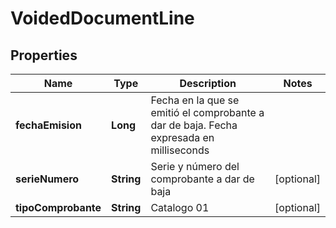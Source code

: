 # VoidedDocumentLine

## Properties
Name | Type | Description | Notes
------------ | ------------- | ------------- | -------------
**fechaEmision** | **Long** | Fecha en la que se emitió el comprobante a dar de baja. Fecha expresada en milliseconds | 
**serieNumero** | **String** | Serie y número del comprobante a dar de baja |  [optional]
**tipoComprobante** | **String** | Catalogo 01 |  [optional]
